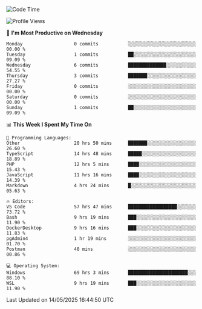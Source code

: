 <!--START_SECTION:waka-->
![Code Time](http://img.shields.io/badge/Code%20Time-4%2C981%20hrs%204%20mins-blue)

![Profile Views](http://img.shields.io/badge/Profile%20Views-6-blue)

📅 **I'm Most Productive on Wednesday** 

```text
Monday                   0 commits           ░░░░░░░░░░░░░░░░░░░░░░░░░   00.00 % 
Tuesday                  1 commits           ██░░░░░░░░░░░░░░░░░░░░░░░   09.09 % 
Wednesday                6 commits           ██████████████░░░░░░░░░░░   54.55 % 
Thursday                 3 commits           ███████░░░░░░░░░░░░░░░░░░   27.27 % 
Friday                   0 commits           ░░░░░░░░░░░░░░░░░░░░░░░░░   00.00 % 
Saturday                 0 commits           ░░░░░░░░░░░░░░░░░░░░░░░░░   00.00 % 
Sunday                   1 commits           ██░░░░░░░░░░░░░░░░░░░░░░░   09.09 % 
```


📊 **This Week I Spent My Time On** 

```text
💬 Programming Languages: 
Other                    20 hrs 50 mins      ███████░░░░░░░░░░░░░░░░░░   26.60 % 
TypeScript               14 hrs 48 mins      █████░░░░░░░░░░░░░░░░░░░░   18.89 % 
PHP                      12 hrs 5 mins       ████░░░░░░░░░░░░░░░░░░░░░   15.43 % 
JavaScript               11 hrs 16 mins      ████░░░░░░░░░░░░░░░░░░░░░   14.39 % 
Markdown                 4 hrs 24 mins       █░░░░░░░░░░░░░░░░░░░░░░░░   05.63 % 

🔥 Editors: 
VS Code                  57 hrs 47 mins      ██████████████████░░░░░░░   73.72 % 
Bash                     9 hrs 19 mins       ███░░░░░░░░░░░░░░░░░░░░░░   11.90 % 
DockerDesktop            9 hrs 16 mins       ███░░░░░░░░░░░░░░░░░░░░░░   11.83 % 
pgAdmin4                 1 hr 19 mins        ░░░░░░░░░░░░░░░░░░░░░░░░░   01.70 % 
Postman                  40 mins             ░░░░░░░░░░░░░░░░░░░░░░░░░   00.86 % 

💻 Operating System: 
Windows                  69 hrs 3 mins       ██████████████████████░░░   88.10 % 
WSL                      9 hrs 19 mins       ███░░░░░░░░░░░░░░░░░░░░░░   11.90 % 
```


 Last Updated on 14/05/2025 16:44:50 UTC
<!--END_SECTION:waka-->
